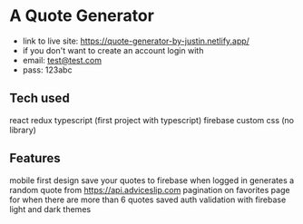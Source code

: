 # A Quote Generator

* link to live site: https://quote-generator-by-justin.netlify.app/
* if you don't want to create an account login with
* email: test@test.com 
* pass: 123abc

## Tech used

react
redux
typescript (first project with typescript)
firebase
custom css (no library)

## Features

mobile first design
save your quotes to firebase when logged in
generates a random quote from https://api.adviceslip.com
pagination on favorites page for when there are more than 6 quotes saved
auth validation with firebase
light and dark themes
